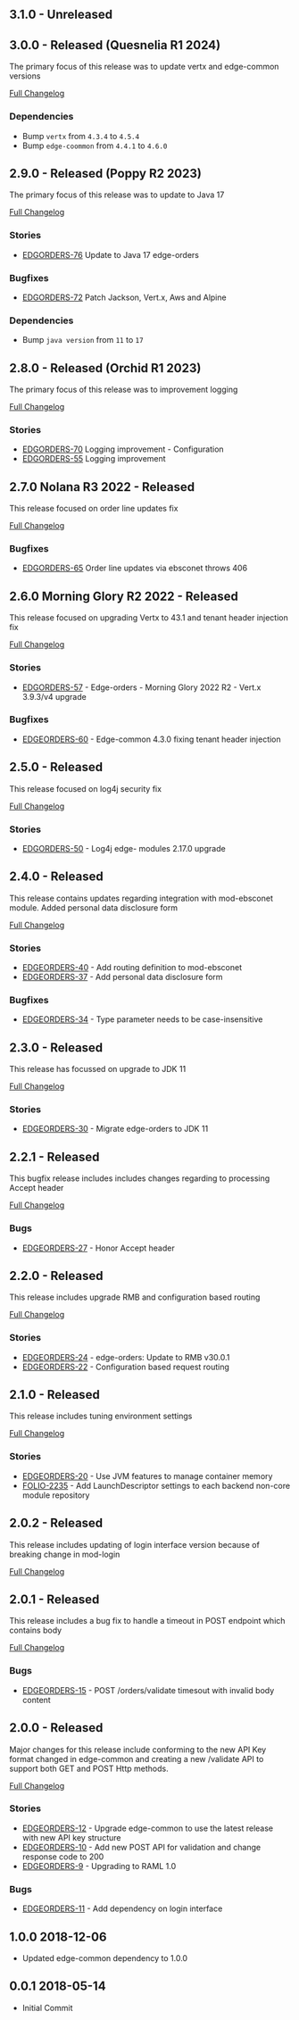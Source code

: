 ## 3.1.0 - Unreleased

## 3.0.0 - Released (Quesnelia R1 2024)
The primary focus of this release was to update vertx and edge-common versions

[Full Changelog](https://github.com/folio-org/edge-orders/compare/v2.9.0...v3.0.0)

### Dependencies
* Bump `vertx` from `4.3.4` to `4.5.4`
* Bump `edge-coommon` from `4.4.1` to `4.6.0`

## 2.9.0 - Released (Poppy R2 2023)
The primary focus of this release was to update to Java 17

[Full Changelog](https://github.com/folio-org/edge-orders/compare/v2.8.0...v2.9.0)

### Stories
* [EDGORDERS-76](https://issues.folio.org/browse/EDGORDERS-76) Update to Java 17 edge-orders

### Bugfixes
* [EDGORDERS-72](https://issues.folio.org/browse/EDGORDERS-72) Patch Jackson, Vert.x, Aws and Alpine

### Dependencies
* Bump `java version` from `11` to `17`

## 2.8.0 - Released (Orchid R1 2023)
The primary focus of this release was to improvement logging

[Full Changelog](https://github.com/folio-org/edge-orders/compare/v2.7.0...v2.8.0)

### Stories
* [EDGORDERS-70](https://issues.folio.org/browse/EDGORDERS-70) Logging improvement - Configuration
* [EDGORDERS-55](https://issues.folio.org/browse/EDGORDERS-55) Logging improvement

## 2.7.0 Nolana R3 2022 - Released
This release focused on order line updates fix

[Full Changelog](https://github.com/folio-org/edge-orders/compare/v2.6.0...v2.7.0)

### Bugfixes
* [EDGORDERS-65](https://issues.folio.org/browse/EDGORDERS-65) Order line updates via ebsconet throws 406

## 2.6.0 Morning Glory R2 2022 - Released
This release focused on upgrading Vertx to 43.1 and tenant header injection fix

[Full Changelog](https://github.com/folio-org/edge-orders/compare/v2.5.0...v2.6.0)

### Stories
* [EDGORDERS-57](https://issues.folio.org/browse/EDGORDERS-57) - Edge-orders - Morning Glory 2022 R2 - Vert.x 3.9.3/v4 upgrade

### Bugfixes
* [EDGEORDERS-60](https://issues.folio.org/browse/EDGORDERS-60) - Edge-common 4.3.0 fixing tenant header injection

## 2.5.0 - Released
This release focused on log4j security fix

[Full Changelog](https://github.com/folio-org/edge-orders/compare/v2.4.0...v2.5.0)

### Stories
* [EDGORDERS-50](https://issues.folio.org/browse/EDGORDERS-50) - Log4j edge- modules 2.17.0 upgrade

## 2.4.0 - Released
This release contains updates regarding integration with mod-ebsconet module. Added personal data disclosure form

[Full Changelog](https://github.com/folio-org/edge-orders/compare/v2.3.0...v2.4.0)

### Stories
* [EDGEORDERS-40](https://issues.folio.org/browse/EDGORDERS-40) - Add routing definition to mod-ebsconet
* [EDGEORDERS-37](https://issues.folio.org/browse/EDGORDERS-37) - Add personal data disclosure form

### Bugfixes
* [EDGEORDERS-34](https://issues.folio.org/browse/EDGORDERS-34) - Type parameter needs to be case-insensitive


## 2.3.0 - Released

This release has focussed on upgrade to JDK 11

[Full Changelog](https://github.com/folio-org/edge-orders/compare/v2.2.1...v2.3.0)

### Stories
* [EDGEORDERS-30](https://issues.folio.org/browse/EDGORDERS-30) - Migrate edge-orders to JDK 11

## 2.2.1 - Released

This bugfix release includes includes changes regarding to processing Accept header

[Full Changelog](https://github.com/folio-org/edge-orders/compare/v2.2.0...v2.2.1)

### Bugs
* [EDGEORDERS-27](https://issues.folio.org/browse/EDGORDERS-27) - Honor Accept header

## 2.2.0 - Released

This release includes upgrade RMB and configuration based routing

[Full Changelog](https://github.com/folio-org/edge-orders/compare/v2.1.0...v2.2.0)

### Stories
* [EDGEORDERS-24](https://issues.folio.org/browse/EDGORDERS-24) - edge-orders: Update to RMB v30.0.1
* [EDGEORDERS-22](https://issues.folio.org/browse/EDGORDERS-22) - Configuration based request routing

## 2.1.0 - Released

This release includes tuning environment settings

[Full Changelog](https://github.com/folio-org/edge-orders/compare/v2.0.2...v2.1.0)

### Stories
* [EDGEORDERS-20](https://issues.folio.org/browse/EDGORDERS-20) - Use JVM features to manage container memory
* [FOLIO-2235](https://issues.folio.org/browse/FOLIO-2235) - Add LaunchDescriptor settings to each backend non-core module repository

## 2.0.2 - Released

This release includes updating of login interface version because of breaking change in mod-login

[Full Changelog](https://github.com/folio-org/edge-orders/compare/v2.0.1...v2.0.2)

## 2.0.1 - Released

This release includes a bug fix to handle a timeout in POST endpoint which contains body

[Full Changelog](https://github.com/folio-org/edge-orders/compare/v2.0.0...v2.0.1)

### Bugs
* [EDGEORDERS-15](https://issues.folio.org/browse/EDGORDERS-15) - POST /orders/validate timesout with invalid body content

## 2.0.0 - Released

Major changes for this release include conforming to the new API Key format changed in edge-common and creating a new /validate API to support both GET and POST Http 
methods.

[Full Changelog](https://github.com/folio-org/edge-orders/compare/v1.0.0...v2.0.0)

### Stories
* [EDGEORDERS-12](https://issues.folio.org/browse/EDGORDERS-12) - Upgrade edge-common to use the latest release with new API key structure
* [EDGEORDERS-10](https://issues.folio.org/browse/EDGORDERS-10) - Add new POST API for validation and change response code to 200
* [EDGEORDERS-9](https://issues.folio.org/browse/EDGORDERS-9) - Upgrading to RAML 1.0

### Bugs
* [EDGEORDERS-11](https://issues.folio.org/browse/EDGORDERS-11) - Add dependency on login interface

## 1.0.0 2018-12-06
 * Updated edge-common dependency to 1.0.0

## 0.0.1 2018-05-14
 * Initial Commit
